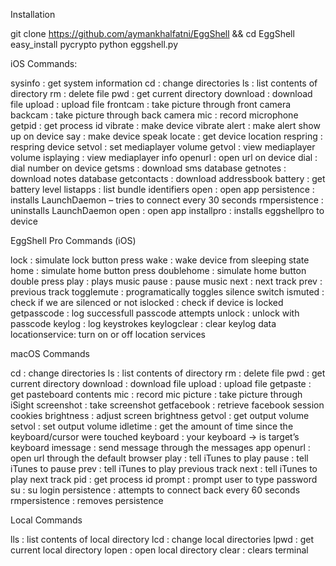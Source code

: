 Installation

git clone https://github.com/aymankhalfatni/EggShell && cd EggShell
easy_install pycrypto
python eggshell.py
 

iOS Commands:

sysinfo : get system information
cd : change directories
ls : list contents of directory
rm : delete file
pwd : get current directory
download : download file
upload : upload file
frontcam : take picture through front camera
backcam : take picture through back camera
mic : record microphone
getpid : get process id
vibrate : make device vibrate
alert : make alert show up on device
say : make device speak
locate : get device location
respring : respring device
setvol : set mediaplayer volume
getvol : view mediaplayer volume
isplaying : view mediaplayer info
openurl : open url on device
dial : dial number on device
getsms : download sms database
getnotes : download notes database
getcontacts : download addressbook
battery : get battery level
listapps : list bundle identifiers
open : open app
persistence : installs LaunchDaemon – tries to connect every 30 seconds
rmpersistence : uninstalls LaunchDaemon
open : open app
installpro : installs eggshellpro to device
 

EggShell Pro Commands (iOS)

lock : simulate lock button press
wake : wake device from sleeping state
home : simulate home button press
doublehome : simulate home button double press
play : plays music
pause : pause music
next : next track
prev : previous track
togglemute : programatically toggles silence switch
ismuted : check if we are silenced or not
islocked : check if device is locked
getpasscode : log successfull passcode attempts
unlock : unlock with passcode
keylog : log keystrokes
keylogclear : clear keylog data
locationservice: turn on or off location services
 

macOS Commands

cd : change directories
ls : list contents of directory
rm : delete file
pwd : get current directory
download : download file
upload : upload file
getpaste : get pasteboard contents
mic : record mic
picture : take picture through iSight
screenshot : take screenshot
getfacebook : retrieve facebook session cookies
brightness : adjust screen brightness
getvol : get output volume
setvol : set output volume
idletime : get the amount of time since the keyboard/cursor were touched
keyboard : your keyboard -> is target’s keyboard
imessage : send message through the messages app
openurl : open url through the default browser
play : tell iTunes to play
pause : tell iTunes to pause
prev : tell iTunes to play previous track
next : tell iTunes to play next track
pid : get process id
prompt : prompt user to type password
su : su login
persistence : attempts to connect back every 60 seconds
rmpersistence : removes persistence
 

Local Commands

lls : list contents of local directory
lcd : change local directories
lpwd : get current local directory
lopen : open local directory
clear : clears terminal
